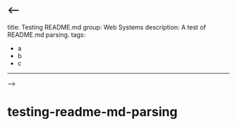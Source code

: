 <--
---
title: Testing README.md
group: Web Systems
description: A test of README.md parsing.
tags:
  - a
  - b
  - c
---
-->
# testing-readme-md-parsing
